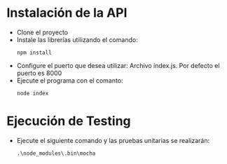 # Instalación de la API
* Clone el proyecto
* Instale las librerías utilizando el comando: 
	```
	npm install
	```
* Configure el puerto que desea utilizar: Archivo index.js. Por defecto el puerto es 8000
* Ejecute el programa con el comanto:
	```
	node index
	```
	
# Ejecución de Testing
* Ejecute el siguiente comando y las pruebas unitarias se realizarán:
	```
	.\node_modules\.bin\mocha
	```